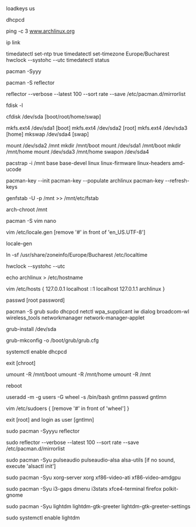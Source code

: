 loadkeys us

dhcpcd

ping -c 3 www.archlinux.org

ip link

timedatectl set-ntp true
timedatectl set-timezone Europe/Bucharest
hwclock --systohc --utc
timedatectl status

pacman -Syyy

pacman -S reflector

reflector --verbose --latest 100 --sort rate --save /etc/pacman.d/mirrorlist

fdisk -l

cfdisk /dev/sda [boot/root/home/swap]

mkfs.ext4 /dev/sda1 [boot]
mkfs.ext4 /dev/sda2 [root]
mkfs.ext4 /dev/sda3 [home]
mkswap /dev/sda4 [swap]

mount /dev/sda2 /mnt
mkdir /mnt/boot
mount /dev/sda1 /mnt/boot
mkdir /mnt/home
mount /dev/sda3 /mnt/home
swapon /dev/sda4

pacstrap -i /mnt base base-devel linux linux-firmware linux-headers amd-ucode

pacman-key --init
pacman-key --populate archlinux
pacman-key --refresh-keys

genfstab -U -p /mnt >> /mnt/etc/fstab

arch-chroot /mnt

pacman -S vim nano

vim /etc/locale.gen [remove '#' in front of 'en_US.UTF-8']

locale-gen

ln -sf /usr/share/zoneinfo/Europe/Bucharest /etc/localtime

hwclock --systohc --utc

echo archlinux > /etc/hostname

vim /etc/hosts {
127.0.0.1	localhost
::1		localhost
127.0.1.1	archlinux
}

passwd [root password]

pacman -S grub sudo dhcpcd netctl wpa_supplicant iw dialog broadcom-wl wireless_tools networkmanager network-manager-applet

grub-install /dev/sda

grub-mkconfig -o /boot/grub/grub.cfg

systemctl enable dhcpcd

exit [chroot]

umount -R /mnt/boot
umount -R /mnt/home
umount -R /mnt

reboot

useradd -m -g users -G wheel -s /bin/bash gntlmn
passwd gntlmn

vim /etc/sudoers {
[remove '#' in front of 'wheel']
}

exit [root] and login as user [gntlmn]

sudo pacman -Syyyu reflector

sudo reflector --verbose --latest 100 --sort rate --save /etc/pacman.d/mirrorlist

sudo pacman -Syu pulseaudio pulseaudio-alsa alsa-utils [if no sound, execute 'alsactl init']

sudo pacman -Syu xorg-server xorg xf86-video-ati xf86-video-amdgpu

sudo pacman -Syu i3-gaps dmenu i3stats xfce4-terminal firefox polkit-gnome

sudo pacman -Syu lightdm lightdm-gtk-greeter lightdm-gtk-greeter-settings

sudo systemctl enable lightdm